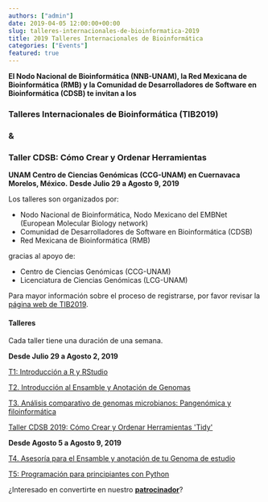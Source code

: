 ```yaml
---
authors: ["admin"]
date: 2019-04-05 12:00:00+00:00
slug: talleres-internacionales-de-bioinformatica-2019
title: 2019 Talleres Internacionales de Bioinformática
categories: ["Events"]
featured: true
---
```


**El Nodo Nacional de Bioinformática (NNB-UNAM), la Red Mexicana de Bioinformática (RMB) y la Comunidad de Desarrolladores de Software en Bioinformática (CDSB) te invitan a los**

### Talleres Internacionales de Bioinformática (TIB2019)
### &
### Taller CDSB: Cómo Crear y Ordenar Herramientas 

**UNAM Centro de Ciencias Genómicas (CCG-UNAM) en Cuernavaca Morelos, México.**
**Desde Julio 29 a Agosto 9, 2019**


Los talleres son organizados por:
 	
* Nodo Nacional de Bioinformática, Nodo Mexicano del EMBNet (European Molecular Biology network) 	
* Comunidad de Desarrolladores de Software en Bioinformática (CDSB)
* Red Mexicana de Bioinformática (RMB)
  
 
gracias al apoyo de:

* Centro de Ciencias Genómicas (CCG-UNAM)
* Licenciatura de Ciencias Genómicas (LCG-UNAM)


Para mayor información sobre el proceso de registrarse, por favor revisar la [página web de TIB2019](http://congresos.nnb.unam.mx/TIB2019/).


#### Talleres

Cada taller tiene una duración de una semana.


**Desde Julio 29 a Agosto 2, 2019**

[T1: Introducción a R y RStudio](http://congresos.nnb.unam.mx/TIB2019/t1-introduccion-a-r-y-r-studio)

[T2. Introducción al Ensamble y Anotación de Genomas](http://congresos.nnb.unam.mx/TIB2019/t2-introduccion-al-ensamble-y-anotacion-de-genomas/)

[T3. Análisis comparativo de genomas microbianos: Pangenómica y filoinformática](http://congresos.nnb.unam.mx/TIB2019/t3-analisis-comparativo-de-genomas-microbianos-pangenomica-y-filoinformatica/)

[Taller CDSB 2019: Cómo Crear y Ordenar Herramientas 'Tidy'](http://congresos.nnb.unam.mx/TIB2019/cdsb-workshop-how-to-build-and-create-tidy-tools/)

**Desde Agosto 5 a Agosto 9, 2019**

[T4. Asesoría para el Ensamble y anotación de tu Genoma de estudio](http://congresos.nnb.unam.mx/TIB2019/t4-asesoria-para-el-ensamble-y-anotacion-de-tu-genoma-de-estudio/)

[T5: Programación para principiantes con Python](http://congresos.nnb.unam.mx/TIB2019/t5-programacion-para-principiantes-con-python)





¿Interesado en convertirte en nuestro [**patrocinador**](../../niveles-de-patrocinio/)?